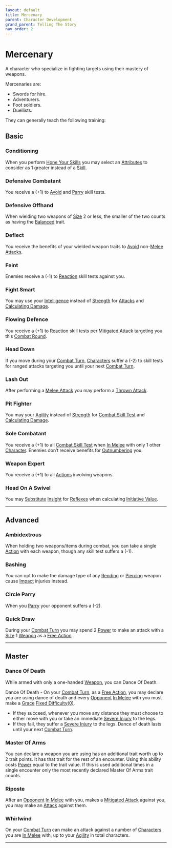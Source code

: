 ```yaml
---
layout: default
title: Mercenary
parent: Character Development
grand_parent: Telling The Story
nav_order: 2
---
```


# Mercenary

A character who specialize in fighting targets using their mastery of weapons.

Mercenaries are:

- Swords for hire.
- Adventurers.
- Foot soldiers.
- Duellists.

They can generally teach the following training:

## Basic

### Conditioning

When you perform [Hone Your Skills](Activities#Hone%20Your%20Skills) you may select an [Attributes](Core/Attributes) to consider as 1 greater instead of a [Skill](Core/Skills).

### Defensive Combatant

You receive a (+1) to [Avoid](Core/Reacting#Avoid) and [Parry](Core/Special-Combat-Actions#Parry) skill tests.

### Defensive Offhand

When wielding two weapons of [Size](Core/Weapons#Size) 2 or less, the smaller of the two counts as having the [Balanced](Core/Weapon-Traits#Balanced) trait.

### Deflect

You receive the benefits of your wielded weapon traits to [Avoid](Core/Reacting#Avoid) non-[Melee Attacks](Core/Terminology#Melee%20Attack).

### Feint

Enemies receive a (-1) to [Reaction](Core/Terminology#Reaction) skill tests against you.

### Fight Smart

You may use your [Intelligence](Core/Intelligence) instead of [Strength](Core/Strength) for [Attacks](Core/Terminology#Attack) and [Calculating Damage](Core/Attacks#Calculating%20Damage).

### Flowing Defence

You receive a (+1) to [Reaction](Core/Terminology#Reaction) skill tests per [Mitigated Attack](Core/Terminology#Mitigated%20Attack) targeting you this [Combat Round](Core/Terminology#Combat%20Round).

### Head Down

If you move during your [Combat Turn](Core/Terminology#Combat%20Turn), [Characters](Core/Terminology#Character) suffer a (-2) to skill tests for ranged attacks targeting you until your next [Combat Turn](Core/Terminology#Combat%20Turn).

### Lash Out

After performing a [Melee Attack](Core/Terminology#Melee%20Attack) you may perform a [Thrown Attack](Core/Terminology#Thrown%20Attack).

### Pit Fighter

You may your [Agility](Core/Agility) instead of [Strength](Core/Strength) for [Combat Skill Test](Core/Terminology#Combat%20Action) and [Calculating Damage](Core/Attacks#Calculating%20Damage).

### Sole Combatant

You receive a (+1) to all [Combat Skill Test](Core/Terminology#Combat%20Action) when [In Melee](Core/Effects#In%20Melee) with only 1 other [Character](Core/Terminology#Character).
Enemies don’t receive benefits for [Outnumbering](Core/Attack-Bonuses#Outnumbered) you.

### Weapon Expert

You receive a (+1) to all [Actions](Core/Terminology#Action) involving weapons.

### Head On A Swivel

You may [Substitute](Core/Terminology#Substitute) [Insight](Core/Intelligence#Insight) for [Reflexes](Core/Agility#Reflexes) when calculating [Initiative Value](Core/Combat#Initiative%20Value).

---

## Advanced

### Ambidextrous

When holding two weapons/items during combat, you can take a single [Action](Core/Terminology#Action) with each weapon, though any skill test suffers a (-1).

### Bashing

You can opt to make the damage type of any [Rending](Core/Injury#Rending) or [Piercing](Core/Injury#Piercing) weapon cause [Impact](Core/Injury#Impact) injuries instead.

### Circle Parry

When you [Parry](Core/Special-Combat-Actions#Parry) your opponent suffers a (-2).

### Quick Draw

During your [Combat Turn](Core/Terminology#Combat%20Turn) you may spend 2 [Power](Game/Core/Blocks/Power) to make an attack with a [Size](Core/Weapons#Size) 1 [Weapon](Core/Weapons) as a [Free Action](Core/Terminology#Free%20Action).

---

## Master

### Dance Of Death

While armed with only a one-handed [Weapon](Core/Weapons), you can Dance Of Death.

Dance Of Death - On your [Combat Turn](Core/Terminology#Combat%20Turn), as a [Free Action](Core/Terminology#Free%20Action), you may declare you are using dance of death and every [Opponent](Core/Terminology#Opponent) [In Melee](Core/Effects#In%20Melee) with you must make a [Grace](Core/Agility#Grace) [Fixed Difficulty(0)](Core/Skills#Fixed%20Difficulty).

- If they succeed, whenever you move any distance they must choose to either move with you or take an immediate [Severe Injury](Core/Injury#Severe%20Injury) to the legs.
- If they fail, they suffer a [Severe Injury](Core/Injury#Severe%20Injury) to the legs.
  Dance of death lasts until your next [Combat Turn](Core/Terminology#Combat%20Turn).

### Master Of Arms

You can declare a weapon you are using has an additional trait worth up to 2 trait points. It has that trait for the rest of an encounter. Using this ability costs [Power](Game/Core/Blocks/Power) equal to the trait value. If this is used additional times in a single encounter only the most recently declared Master Of Arms trait counts.

### Riposte

After an [Opponent](Core/Terminology#Opponent) [In Melee](Core/Effects#In%20Melee) with you, makes a [Mitigated Attack](Core/Terminology#Mitigated%20Attack) against you, you may make an [Attack](Core/Terminology#Attack) against them.

### Whirlwind

On your [Combat Turn](Core/Terminology#Combat%20Turn) can make an attack against a number of [Characters](Core/Terminology#Character) you are [In Melee](Core/Effects#In%20Melee) with, up to your [Agility](Core/Agility) in total characters.

---
